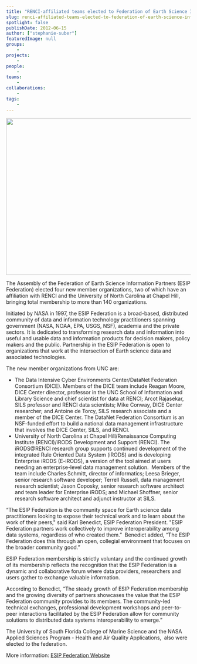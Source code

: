 ```yaml
---
title: "RENCI-affiliated teams elected to Federation of Earth Science Information Partners"
slug: renci-affiliated-teams-elected-to-federation-of-earth-science-information-partners
spotlight: false
publishDate: 2012-06-15
author: ["stephanie-suber"]
featuredImage: null
groups:
    - 
projects:
    - 
people:
    - 
teams: 
    - 
collaborations:
    - 
tags:
    - 
---
```


<img class="size-large wp-image-12067 alignleft" title="The Assembly of the Federation of Earth Science Information Partners (ESIP Federation) elected four new member organizations" alt="" src="https://www.renci.org/wp-content/uploads/2013/11/Earth-Image.jpg" width="640" height="427" />

The Assembly of the Federation of Earth Science Information Partners (ESIP Federation) elected four new member organizations, two of which have an affiliation with RENCI and the University of North Carolina at Chapel Hill, bringing total membership to more than 140 organizations.<!--more-->

Initiated by NASA in 1997, the ESIP Federation is a broad-based, distributed community of data and information technology practitioners spanning government (NASA, NOAA, EPA, USGS, NSF), academia and the private sectors. It is dedicated to transforming research data and information into useful and usable data and information products for decision makers, policy makers and the public. Partnership in the ESIP Federation is open to organizations that work at the intersection of Earth science data and associated technologies.

The new member organizations from UNC are:
<ul>
	<li>The Data Intensive Cyber Environments Center/DataNet Federation Consortium (DICE). Members of the DICE team include Reagan Moore, DICE Center director, professor in the UNC School of Information and Library Science and chief scientist for data at RENCI; Arcot Rajasekar, SILS professor and RENCI data scientists; Mike Conway, DICE Center researcher; and Antoine de Torcy, SILS research associate and a member of the DICE Center. The DataNet Federation Consortium is an NSF-funded effort to build a national data management infrastructure that involves the DICE Center, SILS, and RENCI.</li>
	<li>University of North Carolina at Chapel Hill/Renaissance Computing Institute (RENCI)/iRODS Development and Support (RENCI). The iRODS@RENCI research group supports continued development of the integrated Rule Oriented Data System (iRODS) and is developing Enterprise iRODS (E-iRODS), a version of the tool aimed at users needing an enterprise-level data management solution.  Members of the team include Charles Schmitt, director of informatics; Leesa Brieger, senior research software developer; Terrell Russell, data management research scientist; Jason Coposky, senior research software architect and team leader for Enterprise iRODS; and Michael Shoffner, senior research software architect and adjunct instructor at SILS.</li>
</ul>
“The ESIP Federation is the community space for Earth science data practitioners looking to expose their technical work and to learn about the work of their peers," said Karl Benedict, ESIP Federation President. "ESIP Federation partners work collectively to improve interoperability among data systems, regardless of who created them.”  Benedict added, “The ESIP Federation does this through an open, collegial environment that focuses on the broader community good.”

ESIP Federation membership is strictly voluntary and the continued growth of its membership reflects the recognition that the ESIP Federation is a dynamic and collaborative forum where data providers, researchers and users gather to exchange valuable information.

According to Benedict, “The steady growth of ESIP Federation membership and the growing diversity of partners showcases the value that the ESIP Federation community provides to its members. The community-led technical exchanges, professional development workshops and peer-to-peer interactions facilitated by the ESIP Federation allow for community solutions to distributed data systems interoperability to emerge.”

The University of South Florida College of Marine Science and the NASA Applied Sciences Program - Health and Air Quality Applications,  also were elected to the federation.

More information: <a href="http://www.esipfed.org/" target="_blank">ESIP Federation Website</a>

<!-- old tags:
    - DICE
    - e-irods
    - iRODS
    - NASA
    - The Assembly of the Federation of Earth Science Information Partners (ESIP Federation)
    - UNC - Chapel Hill
-->
